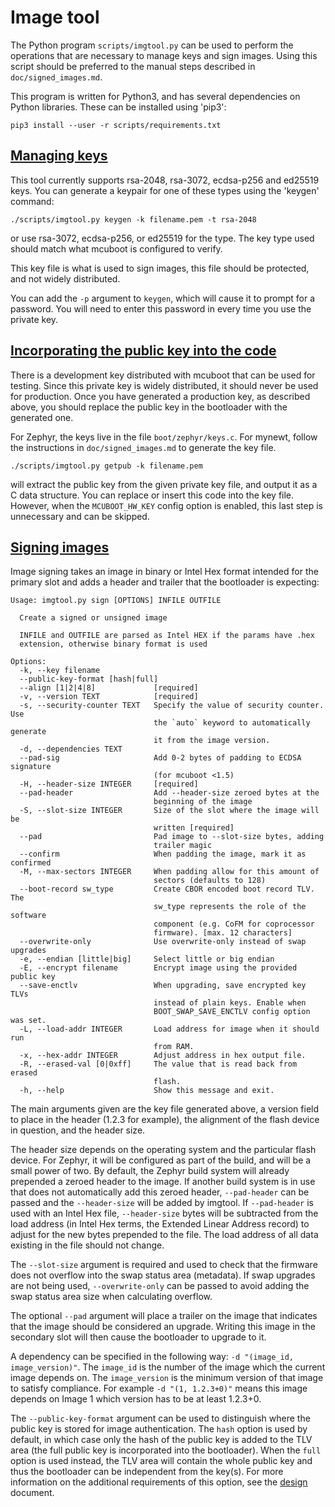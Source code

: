 # Image tool

The Python program `scripts/imgtool.py` can be used to perform the
operations that are necessary to manage keys and sign images.  Using
this script should be preferred to the manual steps described in
`doc/signed_images.md`.

This program is written for Python3, and has several dependencies on
Python libraries.  These can be installed using 'pip3':

    pip3 install --user -r scripts/requirements.txt

## [Managing keys](#managing-keys)

This tool currently supports rsa-2048, rsa-3072, ecdsa-p256 and ed25519 keys.
You can generate a keypair for one of these types using the 'keygen' command:

    ./scripts/imgtool.py keygen -k filename.pem -t rsa-2048

or use rsa-3072, ecdsa-p256, or ed25519 for the type.  The key type used
should match what mcuboot is configured to verify.

This key file is what is used to sign images, this file should be
protected, and not widely distributed.

You can add the `-p` argument to `keygen`, which will cause it to
prompt for a password.  You will need to enter this password in every
time you use the private key.

## [Incorporating the public key into the code](#incorporating-the-public-key-into-the-code)

There is a development key distributed with mcuboot that can be used
for testing.  Since this private key is widely distributed, it should
never be used for production.  Once you have generated a production
key, as described above, you should replace the public key in the
bootloader with the generated one.

For Zephyr, the keys live in the file `boot/zephyr/keys.c`.  For
mynewt, follow the instructions in `doc/signed_images.md` to generate
the key file.

    ./scripts/imgtool.py getpub -k filename.pem

will extract the public key from the given private key file, and
output it as a C data structure.  You can replace or insert this code
into the key file. However, when the `MCUBOOT_HW_KEY` config option is
enabled, this last step is unnecessary and can be skipped.

## [Signing images](#signing-images)

Image signing takes an image in binary or Intel Hex format intended for the
primary slot and adds a header and trailer that the bootloader is expecting:

    Usage: imgtool.py sign [OPTIONS] INFILE OUTFILE

      Create a signed or unsigned image

      INFILE and OUTFILE are parsed as Intel HEX if the params have .hex
      extension, otherwise binary format is used

    Options:
      -k, --key filename
      --public-key-format [hash|full]
      --align [1|2|4|8]             [required]
      -v, --version TEXT            [required]
      -s, --security-counter TEXT   Specify the value of security counter. Use
                                    the `auto` keyword to automatically generate
                                    it from the image version.
      -d, --dependencies TEXT
      --pad-sig                     Add 0-2 bytes of padding to ECDSA signature
                                    (for mcuboot <1.5)
      -H, --header-size INTEGER     [required]
      --pad-header                  Add --header-size zeroed bytes at the
                                    beginning of the image
      -S, --slot-size INTEGER       Size of the slot where the image will be
                                    written [required]
      --pad                         Pad image to --slot-size bytes, adding
                                    trailer magic
      --confirm                     When padding the image, mark it as confirmed
      -M, --max-sectors INTEGER     When padding allow for this amount of
                                    sectors (defaults to 128)
      --boot-record sw_type         Create CBOR encoded boot record TLV. The
                                    sw_type represents the role of the software
                                    component (e.g. CoFM for coprocessor
                                    firmware). [max. 12 characters]
      --overwrite-only              Use overwrite-only instead of swap upgrades
      -e, --endian [little|big]     Select little or big endian
      -E, --encrypt filename        Encrypt image using the provided public key
      --save-enctlv                 When upgrading, save encrypted key TLVs
                                    instead of plain keys. Enable when
                                    BOOT_SWAP_SAVE_ENCTLV config option was set.
      -L, --load-addr INTEGER       Load address for image when it should run
                                    from RAM.
      -x, --hex-addr INTEGER        Adjust address in hex output file.
      -R, --erased-val [0|0xff]     The value that is read back from erased
                                    flash.
      -h, --help                    Show this message and exit.

The main arguments given are the key file generated above, a version
field to place in the header (1.2.3 for example), the alignment of the
flash device in question, and the header size.

The header size depends on the operating system and the particular
flash device.  For Zephyr, it will be configured as part of the build,
and will be a small power of two.  By default, the Zephyr build system will
already prepended a zeroed header to the image.  If another build system is
in use that does not automatically add this zeroed header, `--pad-header` can
be passed and the `--header-size` will be added by imgtool. If `--pad-header`
is used with an Intel Hex file, `--header-size` bytes will be subtracted from
the load address (in Intel Hex terms, the Extended Linear Address record) to
adjust for the new bytes prepended to the file. The load address of all data
existing in the file should not change.

The `--slot-size` argument is required and used to check that the firmware
does not overflow into the swap status area (metadata). If swap upgrades are
not being used, `--overwrite-only` can be passed to avoid adding the swap
status area size when calculating overflow.

The optional `--pad` argument will place a trailer on the image that
indicates that the image should be considered an upgrade.  Writing this image
in the secondary slot will then cause the bootloader to upgrade to it.

A dependency can be specified in the following way:
`-d "(image_id, image_version)"`. The `image_id` is the number of the image
which the current image depends on. The `image_version` is the minimum version
of that image to satisfy compliance. For example `-d "(1, 1.2.3+0)"` means this
image depends on Image 1 which version has to be at least 1.2.3+0.

The `--public-key-format` argument can be used to distinguish where the public
key is stored for image authentication. The `hash` option is used by default, in
which case only the hash of the public key is added to the TLV area (the full
public key is incorporated into the bootloader). When the `full` option is used
instead, the TLV area will contain the whole public key and thus the bootloader
can be independent from the key(s). For more information on the additional
requirements of this option, see the [design](design.md) document.
